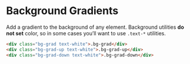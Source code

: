 # Background Gradients

Add a gradient to the background of any element. Background utilities **do not set** color, so in some cases you’ll want to use `.text-*` utilities.

<!-- STORY -->

```html
<div class="bg-grad text-white">.bg-grad</div>
<div class="bg-grad-up text-white">.bg-grad-up</div>
<div class="bg-grad-down text-white">.bg-grad-down</div>
```